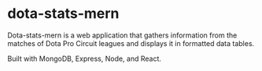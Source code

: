 # dota-stats-mern
Dota-stats-mern is a web application that gathers information from the matches of Dota Pro Circuit leagues and displays it in formatted data tables.

Built with MongoDB, Express, Node, and React.
